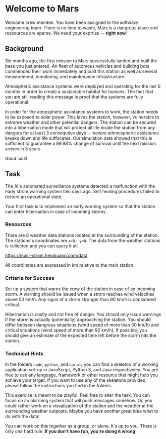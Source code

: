 # Welcome to Mars
Welcome crew member. You have been assigned to the software engineering team.
There is no time to waste, Mars is a dangrous place and ressources are sparse.
We need your exprtise -- **right now**!

## Background
Six months ago, the first mission to Mars successfully landed and built the
base you just entered. An fleet of automous vehicles and building bots
commenced their work immedately and built this station as well as
several measurement, monitoring, and maintenance infrastructure.

Atmospheric assistance systems were deployed and operating for the last
6 months in order to create a sustainable habitat for humans. The fact that
you are still reading this message is proof that the systems are fully
operational.

In order for the atmospheric assistance systems to work, the station needs
to be exposed to solar power. This leves the station, however, vulnerable to
extreme weather and other potential dangers. The station can be secured into
a hibernation mode that will protect all life inside the station from any
dangers for at least 3 consequtive days -- bevore athmospheric assistance breaks
down and life suffocates. Our simulation data showed that this is sufficient to
guarantee a 99.98% change of survival until the next mission arrives in 5 years.

Good luck!

## Task
The AI's automated surveillance systems detected a malfunction with the early
strom warning system two days ago. Self healing procedures failed to restore
an operational state.

Your first task is to implement an early warning system so that the station
can enter hibernation in case of incoming storms.

### Resources
There are 8 weather data stations located at the surrounding of the station.
The stations's coordinates are `x=0, y=0`. The data from the weather stations
is collected and you can query it at:

https://masr-strom.herokuapp.com/data

All coordinates are expressed in km relative to the main station.

### Criteria for Success
Set up a system that warns the crew of the station in case of an incoming
storm. A warning should be issued when a strom reaches wind velocities above
50 km/h. Any signs of a storm stronger than 90 km/h is considered critical.

Hibernation is costly and not free of danger. You should only issue warnings
if the storm is actually (potentially) approaching the station. You should
differ between dangrous situations (wind speed of more than 50 km/h)
and critical situations (wind speed of more than 90 km/h). If possible, you
should give an estimate of the expected time left before the storm hits the
station.

### Technical Hints
In the folders `node`, `python`, and `spring` you can find a skeleton of
a working application set-up in JavaScript, Python 3, and Java respectiveley.
You are free to use any language, framework or other resource that might help
you achieve your target. If you want to use any of the skeletons provided,
please follow the instructions you find in the folders.

This exercise is meant to be playful. Feel free to alter the task. You can
focus on an alarming system that will push messages somehow. Or, you could
rather work on a visualization of the station and the weather at the surrounding
weather outposts. Maybe you have another great idea what to do with the data!

You can work on this together as a group, or alone. It's up to you.
There is only _one_ hard rule: **If you don't have fun, you're doing
it wrong**